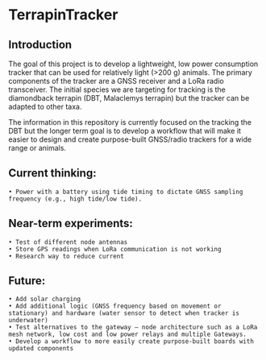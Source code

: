 # TerrapinTracker
## Introduction
The goal of this project is to develop a lightweight, low power consumption tracker that can be used for relatively light (>200 g) animals. The primary components of the tracker are a GNSS receiver and a LoRa radio transceiver. The initial species we are targeting for tracking is the diamondback terrapin (DBT, Malaclemys terrapin) but the tracker can be adapted to other taxa. 

The information in this repository is currently focused on the tracking the DBT but the longer term goal is to develop a workflow that will make it easier to design and create purpose-built GNSS/radio trackers for a wide range or animals. 

## Current thinking:
    • Power with a battery using tide timing to dictate GNSS sampling frequency (e.g., high tide/low tide). 

## Near-term experiments: 
    • Test of different node antennas
    • Store GPS readings when LoRa communication is not working
    • Research way to reduce current

## Future:
    • Add solar charging
    • Add additional logic (GNSS frequency based on movement or stationary) and hardware (water sensor to detect when tracker is underwater)
    • Test alternatives to the gateway – node architecture such as a LoRa mesh network, low cost and low power relays and multiple Gateways. 
    • Develop a workflow to more easily create purpose-built boards with updated components

